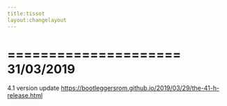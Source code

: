 ```yaml
---
title:tissot
layout:changelayout
---
```

=====================
    31/03/2019
=====================

4.1 version update
https://bootleggersrom.github.io/2019/03/29/the-41-h-release.html
